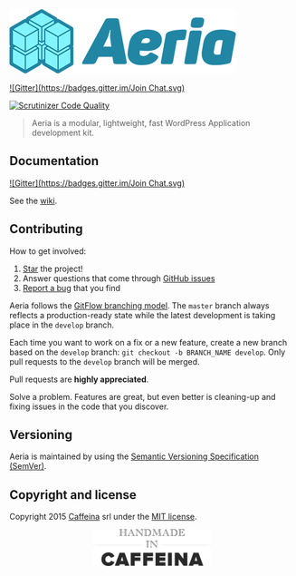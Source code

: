 <img src="resources/img/aeria-logo-2-400.png">

[![Gitter](https://badges.gitter.im/Join Chat.svg)](https://gitter.im/CaffeinaLab/aeria?utm_source=badge&utm_medium=badge&utm_campaign=pr-badge&utm_content=badge)

[![Scrutinizer Code Quality](https://scrutinizer-ci.com/g/CaffeinaLab/aeria/badges/quality-score.png?b=master)](https://scrutinizer-ci.com/g/CaffeinaLab/aeria/?branch=master)

> Aeria is a modular, lightweight, fast WordPress Application development kit.


## Documentation
[![Gitter](https://badges.gitter.im/Join Chat.svg)](https://gitter.im/CaffeinaLab/aeria?utm_source=badge&utm_medium=badge&utm_campaign=pr-badge&utm_content=badge)

See the [wiki](https://github.com/CaffeinaLab/aeria/wiki).


## Contributing

How to get involved:

1. [Star](https://github.com/CaffeinaLab/aeria/stargazers) the project!
2. Answer questions that come through [GitHub issues](https://github.com/CaffeinaLab/aeria/issues?state=open)
3. [Report a bug](https://github.com/CaffeinaLab/aeria/issues/new) that you find


Aeria follows the [GitFlow branching model](http://nvie.com/posts/a-successful-git-branching-model). The ```master``` branch always reflects a production-ready state while the latest development is taking place in the ```develop``` branch.

Each time you want to work on a fix or a new feature, create a new branch based on the ```develop``` branch: ```git checkout -b BRANCH_NAME develop```. Only pull requests to the ```develop``` branch will be merged.

Pull requests are **highly appreciated**.

Solve a problem. Features are great, but even better is cleaning-up and fixing issues in the code that you discover.

## Versioning

Aeria is maintained by using the [Semantic Versioning Specification (SemVer)](http://semver.org).


## Copyright and license

Copyright 2015 [Caffeina](http://caffeina.it) srl under the [MIT license](LICENSE.md).

<p align="center"><a href="http://caffeina.co" target="_blank" title="Caffeina - Ideas Never Sleep"><img src="https://github.com/CaffeinaLab/BrandResources/blob/master/caffeina-handmade.png?raw=true" align="center" height="65"></a></p>
